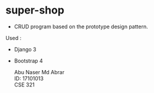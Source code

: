 # super-shop
- CRUD program based on the prototype design pattern.

Used :

- Django 3
- Bootstrap 4


  Abu Naser Md Abrar  
  ID: 17101013  
  CSE 321
